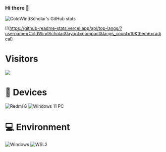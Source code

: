 ### Hi there 👋
![ColdWindScholar's GitHub stats](https://github-readme-stats.vercel.app/api?username=ColdWindScholar&show_icons=true&theme=tokyonight)
>
>
![(https://github-readme-stats.vercel.app/api/top-langs/?username=ColdWindScholar&layout=compact&langs_count=10&theme=radical)
# Visitors
![](https://count.getloli.com/get/@ColdWindScholar?theme=gelbooru)
# 📱 Devices
![Redmi 8](https://img.shields.io/badge/Redmi%208-ED9121?style=flat-square&logo=redmi&logoColor=ffffff)
![Windows 11 PC](https://img.shields.io/badge/Windows%2011-00BBFF?style=flat-square&logo=Windows&logoColor=ffffff)
# 💻 Environment
![Windows](https://img.shields.io/badge/Windows%2011-00BBFF?style=flat-square&logo=Windows&logoColor=ffffff)
![WSL2](https://img.shields.io/badge/Ubuntu%2022%2e04-dd4814?style=flat-square&logo=ubuntu&logoColor=ffffff)

